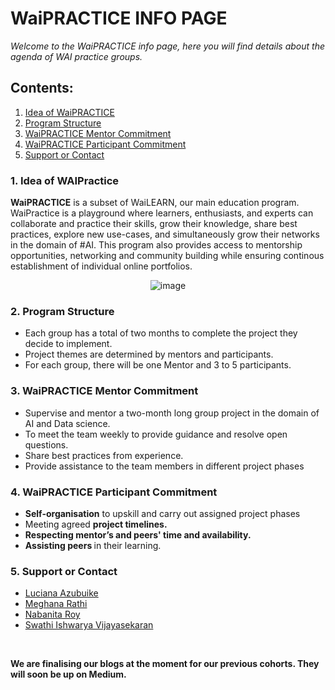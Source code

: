 <h1> WaiPRACTICE INFO PAGE</h1>
<em>Welcome to the WaiPRACTICE info page, here you will find details about the agenda of WAI practice groups.</em>

## Contents:
1. [Idea of WaiPRACTICE](#idea)<br/>
2. [Program Structure](#pst)<br/>
3. [WaiPRACTICE Mentor Commitment](#mc)<br/>
4. [WaiPRACTICE Participant Commitment](#pc)<br/>
5. [Support or Contact](#soc)<br/>

### <a name="idea">1. Idea of WAIPractice</a>
<b>WaiPRACTICE</b> is a subset of WaiLEARN, our main education program. WaiPractice is a playground where learners, enthusiasts, and experts can collaborate and practice their skills, grow their knowledge, share best practices, explore new use-cases, and simultaneously grow their networks in the domain of #AI. This program also provides access to mentorship opportunities, networking and community building while ensuring continous establishment of individual online portfolios. <br/>

<p align="center">
 <img src="https://user-images.githubusercontent.com/69084008/100664686-e6a5f180-334f-11eb-99fe-bd5f875d1835.png" alt="image"/>
<br/>
</p>

### <a name="pst">2. Program Structure</a>
<ul>
 <li>Each group has a total of two months to complete the project they decide to implement.</li>
 <li>Project themes are determined by mentors and participants.</li>
 <li>For each group, there will be one Mentor and 3 to 5 participants.</li>
</ul>

### <a name="mc">3. WaiPRACTICE Mentor Commitment</a>
<ul>
 <li>Supervise and mentor a two-month long group project in the domain of AI and Data science.</li>
 <li>To meet the team weekly to provide guidance and resolve open questions.</li>
 <li>Share best practices from experience.</li>
 <li>Provide assistance to the team members in different project phases</li>
</ul>

### <a name="pc">4. WaiPRACTICE Participant Commitment</a>
<ul>
 <li><b>Self-organisation</b> to upskill and carry out assigned project phases</li>
 <li>Meeting agreed <b>project timelines.</b></li>
 <li><b>Respecting mentor’s and peers' time and availability.</b></li>
 <li><b>Assisting peers </b>in their learning.</li>
</ul>

### <a name="soc">5. Support or Contact</a>
<ul>
  <li><a href="https://www.linkedin.com/in/i-am-luciana-azubuike/">Luciana Azubuike</a></li>
  <li><a href="https://www.linkedin.com/in/meghana-r-04b6a6122/">Meghana Rathi</a></li>
  <li><a href="https://www.linkedin.com/in/nabanita-roy/">Nabanita Roy</a></li>
  <li><a href="https://www.linkedin.com/in/swathi-ishwarya-vijayasekaran-0a08b723/">Swathi Ishwarya Vijayasekaran</a></li>
</ul>
<br/>

<strong>We are finalising our blogs at the moment for our previous cohorts. They will soon be up on Medium. </strong>
